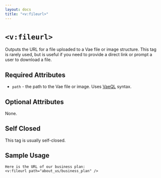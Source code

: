```yaml
---
layout: docs
title: "<v:fileurl>"
---
```


# `<v:fileurl>`

Outputs the URL for a file uploaded to a Vae file or image structure.
This tag is rarely used, but is useful if you need to provide a direct
link or prompt a user to download a file.

## Required Attributes

-   `path` - the path to the Vae file or image. Uses
    [VaeQL](/vaeql/) syntax.

## Optional Attributes

None.

## Self Closed

This tag is usually self-closed.

## Sample Usage

    Here is the URL of our business plan: 
    <v:fileurl path="about_us/business_plan" />
